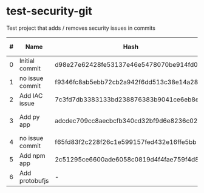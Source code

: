 # test-security-git

Test project that adds / removes security issues in commits

| # | Name | Hash | security issues changes | files with issue changes | total issues |
|---|------|------|-------------------------|---------------------------|--------------|
| 0 | Initial commit | d98e27e62428fe53137e46e5478070be914fd011 | - | 0 | 
| 1 | no issue commit | f9346fc8ab5ebb72cb2a942f6dd513c38e14a28b | - | 0 |
| 2 | Add IAC issue | 7c3fd7db3383133bd238876383b9041ce6eb8e29 | +1 IAC (high) | iac/req_sw_terraform_aws_alb_https_only.tf | 1 |
| 3 | Add py app | adcdec709cc8aecbcfb340cd32bf9d6e8236c02b | +2 SCA (high)<br> pip:24.0, flask:1.1.2 | py_app/requirements.txt | 3 |
| 4 | no issue commit | f65fd83f2c228f26c1e599157fed432e16ffe5bb | - | - | 3 |
| 5 | Add npm app | 2c51295ce6600ade6058c0819d4f4fae759f4d85 | +1 SCA (high)<br> json:9.0.6 | npm_app/package.json | 4 |
| 6 | Add protobufjs | - | +2 SCA (high)<br> protobufjs:6.11.2 | npm_app/package.json | 6 |